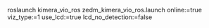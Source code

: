 roslaunch kimera_vio_ros zedm_kimera_vio_ros.launch online:=true viz_type:=1  use_lcd:=true lcd_no_detection:=false
